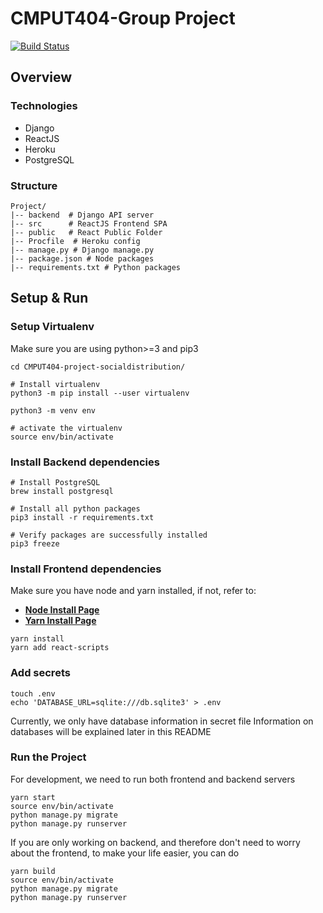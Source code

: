 # CMPUT404-Group Project
[![Build Status](https://travis-ci.com/CMPUT404W20/CMPUT404-project-socialdistribution.svg?branch=master)](https://travis-ci.com/CMPUT404W20/CMPUT404-project-socialdistribution)
## Overview

### Technologies
* Django
* ReactJS
* Heroku
* PostgreSQL

### Structure

```
Project/
|-- backend  # Django API server
|-- src      # ReactJS Frontend SPA
|-- public   # React Public Folder
|-- Procfile  # Heroku config
|-- manage.py # Django manage.py
|-- package.json # Node packages
|-- requirements.txt # Python packages
```

## Setup & Run

### Setup Virtualenv
Make sure you are using python>=3 and pip3
```
cd CMPUT404-project-socialdistribution/

# Install virtualenv
python3 -m pip install --user virtualenv

python3 -m venv env

# activate the virtualenv
source env/bin/activate
```

### Install Backend dependencies
```
# Install PostgreSQL
brew install postgresql

# Install all python packages
pip3 install -r requirements.txt

# Verify packages are successfully installed
pip3 freeze
```
### Install Frontend dependencies
Make sure you have node and yarn installed, if not, refer to:
- [**Node Install Page**](https://nodejs.org/en/download/)
- [**Yarn Install Page**](https://legacy.yarnpkg.com/lang/en/docs/install/)
```
yarn install
yarn add react-scripts
```

### Add secrets
```
touch .env
echo 'DATABASE_URL=sqlite:///db.sqlite3' > .env
```
Currently, we only have database information in secret file
Information on databases will be explained later in this README

### Run the Project

For development, we need to run both frontend and backend servers
```
yarn start
source env/bin/activate
python manage.py migrate
python manage.py runserver
```

If you are only working on backend, and therefore don't need to worry about the frontend, to make your life easier, you can do

```
yarn build
source env/bin/activate
python manage.py migrate
python manage.py runserver
```
